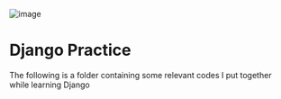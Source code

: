 ![image](https://user-images.githubusercontent.com/46410142/124674421-afb93080-de88-11eb-8b50-a6779dddb39b.png)

# Django Practice

The following is a folder containing some relevant codes I put together while learning Django
